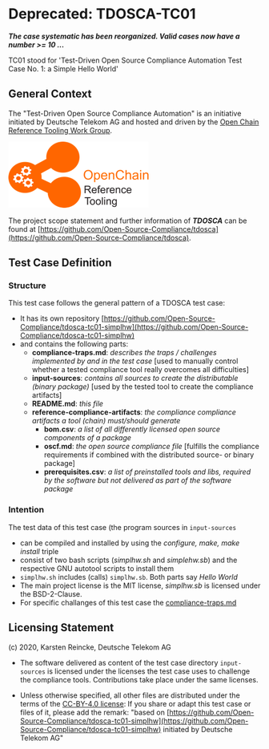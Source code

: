# Deprecated: TDOSCA-TC01

***The case systematic has been reorganized. Valid cases now have a number >= 10 ...***

TC01 stood for 'Test-Driven Open Source Compliance Automation Test Case No. 1: a Simple Hello World'

## General Context
The "Test-Driven Open Source Compliance Automation" is an initiative initiated by Deutsche Telekom AG and hosted and driven by the [Open Chain Reference Tooling Work Group](http://oss-compliance-tooling.org/).

![openchain-reference-tooling-work-group-logo.png](img/logo.png)

The project scope statement and further information of ***TDOSCA*** can be found at [https://github.com/Open-Source-Compliance/tdosca](https://github.com/Open-Source-Compliance/tdosca).

## Test Case Definition

### Structure

This test case follows the general pattern of a TDOSCA test case:
* It has its own repository [https://github.com/Open-Source-Compliance/tdosca-tc01-simplhw](https://github.com/Open-Source-Compliance/tdosca-tc01-simplhw)
* and contains the following parts:
  - **compliance-traps.md**: *describes the traps / challenges implemented by and in the test case* [used to manually control whether a tested compliance tool really overcomes all difficulties]
  - **input-sources**: *contains all sources to create the distributable (binary package)* [used by the tested tool to create the compliance artifacts]
  - **README.md**: *this file*
  - **reference-compliance-artifacts**: *the compliance compliance artifacts a tool (chain) must/should generate*
    - **bom.csv**: *a list of all differently licensed open source components of a package*
    - **oscf.md**: *the open source compliance file* [fulfills the compliance requirements if combined with the distributed source- or binary package]
    - **prerequisites.csv**: *a list of preinstalled tools and libs, required by the software but not delivered as part of the software package*

### Intention

The test data of this test case (the program sources in ``input-sources``

* can be compiled and installed by using the *configure, make, make install* triple
* consist of two bash scripts (*simplhw.sh* and *simplehw.sb*) and the respective GNU autotool scripts to install them
* ``simplhw.sh`` includes (calls) ``simplhw.sb``. Both parts say *Hello World*
* The main project license is the MIT license,  *simplhw.sb* is licensed under the BSD-2-Clause.
* For specific challanges of this test case the [compliance-traps.md](compliance-traps.md)


## Licensing Statement

(c) 2020, Karsten Reincke, Deutsche Telekom AG

* The software delivered as content of the test case directory ``input-sources`` is licensed under the licenses the test case uses to challenge the compliance tools. Contributions take place under the same licenses.

* Unless otherwise specified, all other files are distributed under the terms of the [CC-BY-4.0 license](https://creativecommons.org/licenses/by/4.0/): If you share or adapt this test case or files of it, please add the remark: "based on [https://github.com/Open-Source-Compliance/tdosca-tc01-simplhw](https://github.com/Open-Source-Compliance/tdosca-tc01-simplhw) initiated by Deutsche Telekom AG"
